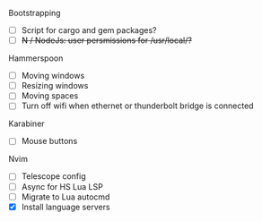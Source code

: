 Bootstrapping
* [ ] Script for cargo and gem packages?
* [ ] ~~N / NodeJs: user persmissions for /usr/local/?~~

Hammerspoon
* [ ] Moving windows
* [ ] Resizing windows
* [ ] Moving spaces
* [ ] Turn off wifi when ethernet or thunderbolt bridge is connected

Karabiner
* [ ] Mouse buttons

Nvim
* [ ] Telescope config
* [ ] Async for HS Lua LSP
* [ ] Migrate to Lua autocmd
* [x] Install language servers
